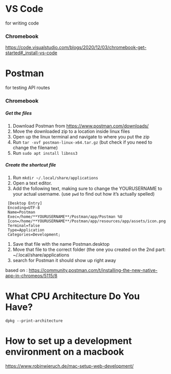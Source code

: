 # VS Code
for writing code
### Chromebook
https://code.visualstudio.com/blogs/2020/12/03/chromebook-get-started#_install-vs-code

# Postman
for testing API routes
### Chromebook
##### Get the files
1. Download Postman from https://www.postman.com/downloads/
1. Move the downloaded zip to a location inside linux files
1. Open up the linux terminal and navigate to where you put the zip
1. Run `tar -xvf postman-linux-x64.tar.gz` (but check if you need to change the filename)
1. Run `sudo apt install libnss3`

##### Create the shortcut file
1. Run `mkdir ~/.local/share/applications`
1. Open a text editor.
1. Add the following text, making sure to change the YOURUSERNAME to your actual username. (use `pwd` to find out how it’s actually spelled)
```
 [Desktop Entry]
 Encoding=UTF-8
 Name=Postman
 Exec=/home/**YOURUSERNAME**/Postman/app/Postman %U
 Icon=/home/**YOURUSERNAME**/Postman/app/resources/app/assets/icon.png
 Terminal=false
 Type=Application
 Categories=Development;
```
1. Save that file with the name Postman.desktop
1. Move that file to the correct folder (the one you created on the 2nd part: ~/.local/share/applications
1. search for Postman it should show up right away


based on : https://community.postman.com/t/installing-the-new-native-app-in-chromeos/5115/8

# What CPU Architecture Do You Have?
```dpkg --print-architecture```


# How to set up a development environment on a macbook
https://www.robinwieruch.de/mac-setup-web-development/





